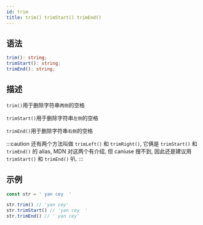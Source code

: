 ```yaml
---
id: trim
title: trim() trimStart() trimEnd()
---
```


## 语法

```ts
trim(): string;
trimStart(): string;
trimEnd(): string;
```

## 描述

`trim()`用于删除字符串`两侧`的空格

`trimStart()`用于删除字符串`左侧`的空格

`trimEnd()`用于删除字符串`右侧`的空格

:::caution
还有两个方法叫做 `trimLeft()` 和 `trimRight()`, 它俩是 `trimStart()` 和 `trimEnd()` 的 alias, MDN 对这两个有介绍, 但 caniuse 搜不到, 因此还是建议用 `trimStart()` 和 `trimEnd()` 叭.
:::

## 示例

```js
const str = ' yan cey  '

str.trim() // 'yan cey'
str.trimStart() // 'yan cey  '
str.trimEnd() // ' yan cey'
```
